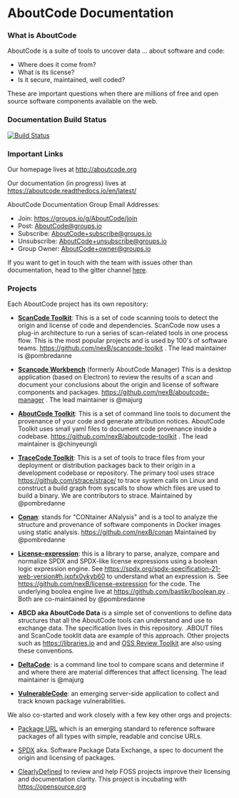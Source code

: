 # AboutCode Documentation

### What is AboutCode

AboutCode is a suite of tools to uncover data ... about software and code:

 - Where does it come from?
 - What is its license?
 - Is it secure, maintained, well coded?

These are important questions when there are millions of free and open source software components available on the web.

### Documentation Build Status

[![Build Status](https://travis-ci.org/nexB/aboutcode.svg?branch=master)](https://travis-ci.org/nexB/aboutcode)

### Important Links 

Our homepage lives at http://aboutcode.org

Our documentation (in progress) lives at https://aboutcode.readthedocs.io/en/latest/ 

AboutCode Documentation Group Email Addresses:

- Join: https://groups.io/g/AboutCode/join
- Post: AboutCode@groups.io
- Subscribe: AboutCode+subscribe@groups.io
- Unsubscribe: AboutCode+unsubscribe@groups.io
- Group Owner: AboutCode+owner@groups.io

If you want to get in touch with the team with issues other than documentation, head to the gitter channel [here](https://gitter.im/aboutcode-org/discuss).

### Projects

Each AboutCode project has its own repository:

- **[ScanCode Toolkit](https://github.com/nexB/scancode-toolkit)**: This is a set of code scanning tools to detect the origin and license of code and dependencies. ScanCode now uses a plug-in architecture to run a series of scan-related tools in one process flow. This is the most popular projects and is used by 100's of software teams. https://github.com/nexB/scancode-toolkit . The lead maintainer is @pombredanne

- **[Scancode Workbench](https://github.com/nexB/scancode-workbench)** 
(formerly AboutCode Manager) This is a desktop application (based on Electron) to review the results of a scan and document your conclusions about the origin and license of software components and packages. https://github.com/nexB/aboutcode-manager . The lead maintainer is @majurg

- **[AboutCode Toolkit](https://github.com/nexB/aboutcode-toolkit)**: This is a set of command line tools to document the provenance of your code and generate attribution notices.  AboutCode Toolkit uses small yaml files to document code provenance inside a codebase. https://github.com/nexB/aboutcode-toolkit . The lead maintainer is @chinyeungli

- **[TraceCode Toolkit](https://github.com/nexB/tracecode-toolkit)**: This is a set of tools to trace files from your deployment or distribution packages back to their origin in a development codebase or repository.  The primary tool uses strace https://github.com/strace/strace/ to trace system calls on Linux and construct a build graph from syscalls to show which files are used to build a binary. We are contributors to strace. Maintained by @pombredanne

- **[Conan](https://github.com/nexB/conan)**: stands for "CONtainer ANalysis" and is a tool to analyze the structure and provenance of software components in Docker images using static analysis. https://github.com/nexB/conan Maintained by @pombredanne

- **[License-expression](https://github.com/nexB/license-expression/)**: this is a library to parse, analyze, compare and normalize SPDX and SPDX-like license expressions using a boolean logic expression engine. See https://spdx.org/spdx-specification-21-web-version#h.jxpfx0ykyb60 to understand what an expression is. See https://github.com/nexB/license-expression for the code. The underlying boolea engine live at https://github.com/bastikr/boolean.py . Both are co-maintained by @pombredanne

- **ABCD aka AboutCode Data** is a simple set of conventions to define data structures that all the AboutCode tools can understand and use to exchange data. The specification lives in this repository. .ABOUT files and ScanCode tooklit data are example of this approach. Other projects such as https://libraries.io and and [OSS Review Toolkit](https://github.com/heremaps/oss-review-toolkit) are also using these conventions. 

- **[DeltaCode](https://github.com/nexB/deltacode)**: is a command line
tool to compare scans and determine if and where there are material
differences that affect licensing. The lead maintainer is @majurg

- **[VulnerableCode](https://github.com/nexB/vulnerablecode)**: an emerging
server-side application to collect and track known package vulnerabilities.


We also co-started and work closely with a few key other orgs and projects:

- [Package URL](https://github.com/package-url)  which is an emerging
standard to reference software packages of all types with simple, readable and
concise URLs.

- [SPDX](http://SPDX.org) aka. Software Package Data Exchange, a spec to
document the origin and licensing of packages.

- [ClearlyDefined](https://ClearlyDefined.io) to review and help FOSS projects
improve their licensing and documentation clarity. This project is incubating
with https://opensource.org
